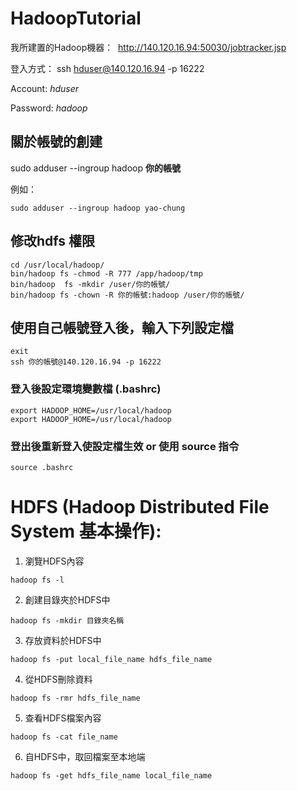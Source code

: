 # HadoopTutorial

我所建置的Hadoop機器：
  http://140.120.16.94:50030/jobtracker.jsp

登入方式：
ssh hduser@140.120.16.94 -p 16222

Account: _hduser_

Password: _hadoop_

## 關於帳號的創建

sudo adduser --ingroup hadoop **你的帳號**

例如：

``` 
sudo adduser --ingroup hadoop yao-chung 
```

## 修改hdfs 權限

```
cd /usr/local/hadoop/
bin/hadoop fs -chmod -R 777 /app/hadoop/tmp
bin/hadoop  fs -mkdir /user/你的帳號/
bin/hadoop fs -chown -R 你的帳號:hadoop /user/你的帳號/
```

## 使用自己帳號登入後，輸入下列設定檔
```
exit
ssh 你的帳號@140.120.16.94 -p 16222
```
### 登入後設定環境變數檔 (.bashrc)
```
export HADOOP_HOME=/usr/local/hadoop
export HADOOP_HOME=/usr/local/hadoop
```
### 登出後重新登入使設定檔生效 or 使用 source 指令
```
source .bashrc
```

# HDFS (Hadoop Distributed File System 基本操作):

1. 瀏覽HDFS內容
``` 
hadoop fs -l 
```

2. 創建目錄夾於HDFS中
```
hadoop fs -mkdir 目錄夾名稱
```

3. 存放資料於HDFS中
```
hadoop fs -put local_file_name hdfs_file_name
```

4. 從HDFS刪除資料
```
hadoop fs -rmr hdfs_file_name
```

5. 查看HDFS檔案內容
```
hadoop fs -cat file_name
```

6. 自HDFS中，取回檔案至本地端
```
hadoop fs -get hdfs_file_name local_file_name
```







